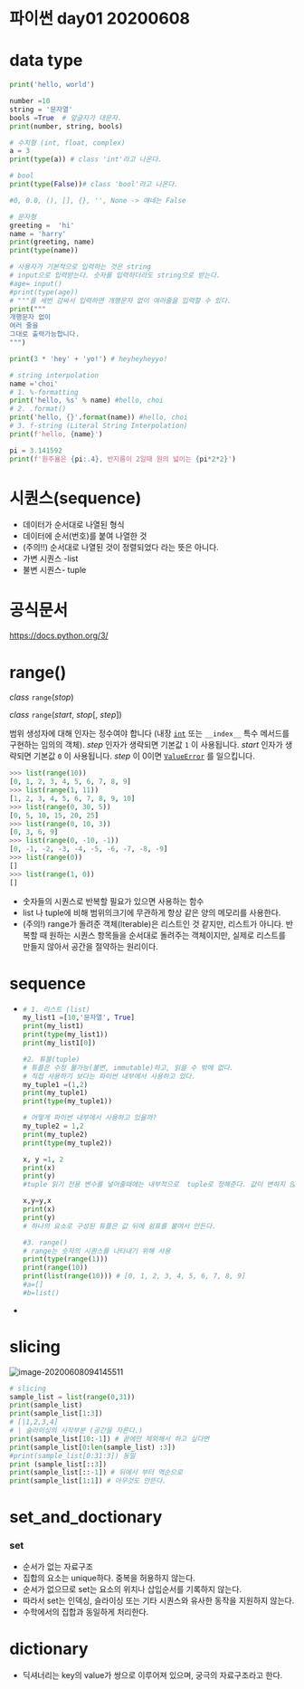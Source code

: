 # 파이썬 day01 20200608



# data type

```python
print('hello, world')

number =10
string = '문자열'
bools =True  # 앞글자가 대문자.
print(number, string, bools)

# 수치형 (int, float, complex)
a = 3
print(type(a)) # class 'int'라고 나온다.

# bool
print(type(False))# class 'bool'라고 나온다.

#0, 0.0, (), [], {}, '', None -> 얘네는 False

# 문자형
greeting =  'hi'
name = 'harry'
print(greeting, name)
print(type(name))

# 사용자가 기본적으로 입력하는 것은 string
# input으로 입력받는다. 숫자를 입력하더라도 string으로 받는다.
#age= input()
#print(type(age))
# """를 세번 감싸서 입력하면 개행문자 없이 여러줄을 입력할 수 있다.
print("""
개행문자 없이
여러 줄을
그대로 출력가능합니다.
""")

print(3 * 'hey' + 'yo!') # heyheyheyyo!

# string interpolation
name ='choi'
# 1. %-formatting
print('hello, %s' % name) #hello, choi
# 2. .format()
print('hello, {}'.format(name)) #hello, choi
# 3. f-string (Literal String Interpolation)
print(f'hello, {name}')

pi = 3.141592
print(f'원주율은 {pi:.4}, 반지름이 2일때 원의 넓이는 {pi*2*2}')

```



# 시퀀스(sequence)

- 데이터가 순서대로 나열된 형식
- 데이터에 순서(번호)를 붙여 나열한 것
- (주의!!) 순서대로 나열된 것이 정렬되었다 라는 뜻은 아니다.
- 가변 시퀀스 -list
- 불변 시퀀스- tuple

# 공식문서

https://docs.python.org/3/



# range()

*class* `range`(*stop*)

*class* `range`(*start*, *stop*[, *step*])

범위 생성자에 대해 인자는 정수여야 합니다 (내장 [`int`](https://docs.python.org/ko/3.7/library/functions.html#int) 또는 `__index__` 특수 메서드를 구현하는 임의의 객체). *step* 인자가 생략되면 기본값 `1` 이 사용됩니다. *start* 인자가 생략되면 기본값 `0` 이 사용됩니다. *step* 이 0이면 [`ValueError`](https://docs.python.org/ko/3.7/library/exceptions.html#ValueError) 를 일으킵니다.

```python
>>> list(range(10))
[0, 1, 2, 3, 4, 5, 6, 7, 8, 9]
>>> list(range(1, 11))
[1, 2, 3, 4, 5, 6, 7, 8, 9, 10]
>>> list(range(0, 30, 5))
[0, 5, 10, 15, 20, 25]
>>> list(range(0, 10, 3))
[0, 3, 6, 9]
>>> list(range(0, -10, -1))
[0, -1, -2, -3, -4, -5, -6, -7, -8, -9]
>>> list(range(0))
[]
>>> list(range(1, 0))
[]
```

- 숫자들의 시퀀스로 반복할 필요가 있으면 사용하는 함수
- list 나 tuple에 비해 범위의크기에 무관하게 항상 같은 양의 메모리를 사용한다.
- (주의!) range가 돌려준 객체(lterable)은 리스트인 것 같지만, 리스트가 아니다. 반복할 때 원하는 시퀀스 항목들을 순서대로 돌려주는 객체이지만, 실제로 리스트를 만들지 않아서 공간을 절약하는 원리이다.

# sequence

- ```python
  # 1. 리스트 (list)
  my_list1 =[10,'문자열', True]
  print(my_list1)
  print(type(my_list1))
  print(my_list1[0])
  
  #2. 튜블(tuple)
  # 튜플은 수정 불가능(불변, immutable)하고, 읽을 수 밖에 없다.
  # 직접 사용하기 보다는 파이썬 내부에서 사용하고 있다.
  my_tuple1 =(1,2)
  print(my_tuple1)
  print(type(my_tuple1))
  
  # 어떻게 파이썬 내부에서 사용하고 있을까?
  my_tuple2 = 1,2
  print(my_tuple2)
  print(type(my_tuple2))
  
  x, y =1, 2
  print(x)
  print(y)
  #tuple 읽기 전용 변수를 넣어줄때에는 내부적으로  tuple로 정해준다. 값이 변하지 않는다.
  
  x,y=y,x
  print(x)
  print(y)
  # 하나의 요소로 구성된 튜플은 값 뒤에 쉼표를 붙여서 만든다.
  
  #3. range()
  # range는 숫자의 시퀀스를 나타내기 위해 사용
  print(type(range(1)))
  print(range(10))
  print(list(range(10))) # [0, 1, 2, 3, 4, 5, 6, 7, 8, 9]
  #a=[]
  #b=list()
  
  ```

- 

# slicing

![image-20200608094145511](C:/Users/student/Desktop/GitHub/python/img/img1.jpg)

```python
# slicing
sample_list = list(range(0,31))
print(sample_list)
print(sample_list[1:3])
# [|1,2,3,4]
# | 슬라이싱의 시작부분 (공간을 자른다.)
print(sample_list[10:-1]) # 끝에만 제외해서 하고 싶다면
print(sample_list[0:len(sample_list) :3])
#print(sample_list[0:31:3]) 동일
print (sample_list[::3])
print(sample_list[::-1]) # 뒤에서 부터 역순으로 
print(sample_list[1:1]) # 아무것도 안뜬다.
```



# set_and_doctionary

### set

- 순서가 없는 자료구조
- 집합의 요소는 unique하다. 중복을 허용하지 않는다.
- 순서가 없으므로 set는 요소의 위치나 삽입순서를 기록하지 않는다.
- 따라서  set는 인덱싱, 슬라이싱 또는 기타 시퀀스와 유사한 동작을 지원하지 않는다.
- 수학에서의 집합과 동일하게 처리한다.



# dictionary

- 딕셔너리는 key의 value가 쌍으로 이루어져 있으며, 궁극의 자료구조라고 한다.

